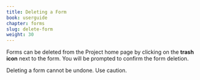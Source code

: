 ```yaml
---
title: Deleting a Form
book: userguide
chapter: forms
slug: delete-form
weight: 30
---
```

Forms can be deleted from the Project home page by clicking on the **trash icon** next to the form. You will be prompted to confirm the form deletion.

<p class="warning">Deleting a form cannot be undone. Use caution.</p>
